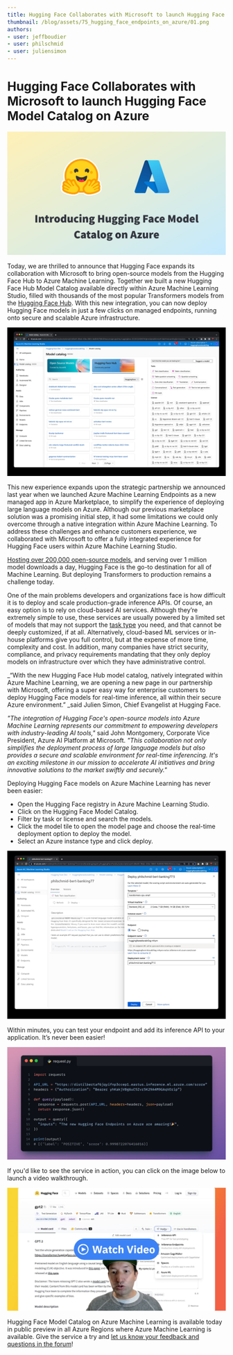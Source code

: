 ```yaml
---
title: Hugging Face Collaborates with Microsoft to launch Hugging Face Model Catalog on Azure
thumbnail: /blog/assets/75_hugging_face_endpoints_on_azure/01.png
authors:
- user: jeffboudier
- user: philschmid
- user: juliensimon
---
```


# Hugging Face Collaborates with Microsoft to launch Hugging Face Model Catalog on Azure

<!-- {blog_metadata} -->
<!-- {authors} -->

![Hugging Face Endpoints on Azure](assets/75_hugging_face_endpoints_on_azure/01.jpg "Hugging Face Endpoints on Azure")

Today, we are thrilled to announce that Hugging Face expands its collaboration with Microsoft to bring open-source models from the Hugging Face Hub to Azure Machine Learning. Together we built a new Hugging Face Hub Model Catalog available directly within Azure Machine Learning Studio, filled with thousands of the most popular Transformers models from the [Hugging Face Hub](https://huggingface.co/models). With this new integration, you can now deploy Hugging Face models in just a few clicks on managed endpoints, running onto secure and scalable Azure infrastructure.

![Hugging Face Model Catalog](assets/75_hugging_face_endpoints_on_azure/02.jpg "Hugging Face Model Catalog")


This new experience expands upon the strategic partnership we announced last year when we launched Azure Machine Learning Endpoints as a new managed app in Azure Marketplace, to simplify the experience of deploying large language models on Azure. Although our previous marketplace solution was a promising initial step, it had some limitations we could only overcome through a native integration within Azure Machine Learning. To address these challenges and enhance customers experience, we collaborated with Microsoft to offer a fully integrated experience for  Hugging Face users within Azure Machine Learning Studio.

[Hosting over 200,000 open-source models](https://huggingface.co/models), and serving over 1 million model downloads a day, Hugging Face is the go-to destination for all of Machine Learning. But deploying Transformers to production remains a challenge today.

One of the main problems developers and organizations face is how difficult it is to deploy and scale production-grade inference APIs. Of course, an easy option is to rely on cloud-based AI services. Although they’re extremely simple to use, these services are usually powered by a limited set of models that may not support the [task type](https://huggingface.co/tasks) you need, and that cannot be deeply customized, if at all. Alternatively, cloud-based ML services or in-house platforms give you full control, but at the expense of more time, complexity and cost. In addition, many companies have strict security, compliance, and privacy requirements mandating that they only deploy models on infrastructure over which they have administrative control.

_“With the new Hugging Face Hub model catalog, natively integrated within Azure Machine Learning, we are opening a new page in our partnership with Microsoft, offering a super easy way for enterprise customers to deploy Hugging Face models for real-time inference, all within their secure Azure environment.” _said Julien Simon, Chief Evangelist at Hugging Face. 

_"The integration of Hugging Face's open-source models into Azure Machine Learning represents our commitment to empowering developers with industry-leading AI tools,"_ said John Montgomery, Corporate Vice President, Azure AI Platform at Microsoft. _"This collaboration not only simplifies the deployment process of large language models but also provides a secure and scalable environment for real-time inferencing. It's an exciting milestone in our mission to accelerate AI initiatives and bring innovative solutions to the market swiftly and securely."_

Deploying Hugging Face models on Azure Machine Learning has never been easier:
* Open the Hugging Face registry in Azure Machine Learning Studio. 
* Click on the Hugging Face Model Catalog. 
* Filter by task or license and search the models. 
* Click the model tile to open the model page and choose the real-time deployment option to deploy the model. 
* Select an Azure instance type and click deploy.


![Creating a Hugging Face Endpoint on Azure](assets/75_hugging_face_endpoints_on_azure/03.jpg "Creating a Hugging Face Endpoint on Azure")

Within minutes, you can test your endpoint and add its inference API to your application. It’s never been easier! 

![Predicting with a Hugging Face Endpoint on Azure](assets/75_hugging_face_endpoints_on_azure/04.jpg "Predicting with a Hugging Face Endpoint on Azure")

If you'd like to see the service in action, you can click on the image below to launch a video walkthrough.

[![Video walkthrough of Hugging Face Endpoints](assets/75_hugging_face_endpoints_on_azure/05.jpg)](https://youtu.be/cjXYjN2mNVM "Video walkthrough of Hugging Face Endpoints")

Hugging Face Model Catalog on Azure Machine Learning is available today in public preview in all Azure Regions where Azure Machine Learning is available. Give the service a try and [let us know your feedback and questions in the forum](https://discuss.huggingface.co/c/azureml/68)!